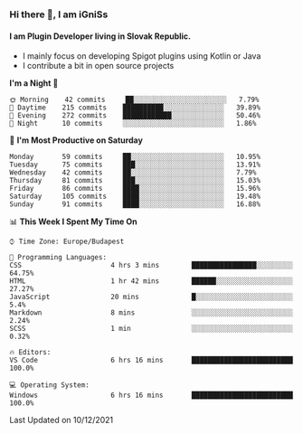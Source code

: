 ### Hi there 👋, I am iGniSs

#### I am Plugin Developer living in Slovak Republic.
- I mainly focus on developing Spigot plugins using Kotlin or Java
- I contribute a bit in open source projects

<!--START_SECTION:waka-->
**I'm a Night 🦉** 

```text
🌞 Morning    42 commits     ██░░░░░░░░░░░░░░░░░░░░░░░   7.79% 
🌆 Daytime    215 commits    ██████████░░░░░░░░░░░░░░░   39.89% 
🌃 Evening    272 commits    ████████████░░░░░░░░░░░░░   50.46% 
🌙 Night      10 commits     ░░░░░░░░░░░░░░░░░░░░░░░░░   1.86%

```
📅 **I'm Most Productive on Saturday** 

```text
Monday       59 commits     ██░░░░░░░░░░░░░░░░░░░░░░░   10.95% 
Tuesday      75 commits     ███░░░░░░░░░░░░░░░░░░░░░░   13.91% 
Wednesday    42 commits     ██░░░░░░░░░░░░░░░░░░░░░░░   7.79% 
Thursday     81 commits     ███░░░░░░░░░░░░░░░░░░░░░░   15.03% 
Friday       86 commits     ████░░░░░░░░░░░░░░░░░░░░░   15.96% 
Saturday     105 commits    ████░░░░░░░░░░░░░░░░░░░░░   19.48% 
Sunday       91 commits     ████░░░░░░░░░░░░░░░░░░░░░   16.88%

```


📊 **This Week I Spent My Time On** 

```text
⌚︎ Time Zone: Europe/Budapest

💬 Programming Languages: 
CSS                      4 hrs 3 mins        ████████████████░░░░░░░░░   64.75% 
HTML                     1 hr 42 mins        ██████░░░░░░░░░░░░░░░░░░░   27.27% 
JavaScript               20 mins             █░░░░░░░░░░░░░░░░░░░░░░░░   5.4% 
Markdown                 8 mins              ░░░░░░░░░░░░░░░░░░░░░░░░░   2.24% 
SCSS                     1 min               ░░░░░░░░░░░░░░░░░░░░░░░░░   0.32%

🔥 Editors: 
VS Code                  6 hrs 16 mins       █████████████████████████   100.0%

💻 Operating System: 
Windows                  6 hrs 16 mins       █████████████████████████   100.0%

```


 Last Updated on 10/12/2021
<!--END_SECTION:waka-->